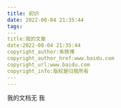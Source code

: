 ```yaml
---
title: 初识
date: 2022-08-04 21:35:44
tags:
​---
title:我的文章
date:2022-08-04 21:35:44
copyright_author:朱轶博
copyright_author_href:www.baidu.com
copyright_url:www.baidu.com
copyright_info:版权是归我所有
​---
---
```




我的文档无  我  